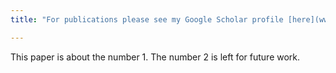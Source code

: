 ```yaml
---
title: "For publications please see my Google Scholar profile [here](www.google.com)"

---
```

This paper is about the number 1. The number 2 is left for future work.